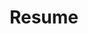 ---
layout: resume
icon: fas fa-pen-nib
order: 1
username: Ashok Kumar
title: Resume
designation: Data Scientist (Specialist)
address: Jodhpur, India
phone: "+91-9660402461"
email: kashok@alum.iisc.ac.in
other_social:
  - url: https://www.linkedin.com/in/delhiiitian
    urlText: Linkedin
    icon: fas fa-brands fa-linkedin
  - url: https://robo.run.place/
    urlText: Datascience Blog #For cleaner display
    icon: fas fa-globe #Example, adjust as needed. Use Font Awesome.

summary: >
  Innovative data scientist with 4 years of experience using machine learning to deliver impactful results. Strong foundation in big data analysis, statistical modeling, and predictive analytics. Proficient with Python, R, and cloud platforms (GCP/Azure). Experience in diverse areas like computer vision, time series forecasting, and process optimization. Strong understanding of model deployment and its challenges. I seek collaborative global data science projects where I can use my skills to solve real-world problems. Eager to drive innovation and achieve measurable results.
education:
  - institution: University Of San Diego
    degree: Masters in Cybersecurity Engineering
    dates: 2026
  - institution: IISc Bangalore
    degree: Masters in Product Design and Manufacturing
    dates: 2020
  - institution: IIT Delhi
    degree: Bachelors in Textile Technology
    dates: 2018
experience:
  - title: Research Engineer (2.4 Yrs)
    company: Data and Intelligence Group (Mindtree LTD)
    dates: 2020-Aug to 2022-Dec
    duties:
      - Developed active learning for model training and data labelling
      - "Jaguar and Landrover – Consumer data analytics. Achieved 6% lead conversion utilizing logit model. Managing ML Model Pipelines using GCP Matillion. Managing SVCRM tables with big query."
      - Code migration from R to Python.
      - Customer churn prediction using survival models
      - "P&G - Customer sales data analysis and building recommendation engine. Awarded for best delivery project"
      - "POC – Process optimizing using Linear/Non-Linear programming (Staff Scheduling, Supply Chain)"
      - "POC - Benchmarking ML Tools and Platforms (Samsung sds, Knime, H2O, Azureml, datarobot)."
    technology:    "Python, R, GCP, Matillion, SVCRM, Brightics-Al (Samsung), KNIME, Pyspark-ML, Azure ML, Vector-Al"
    libraries: "Pyomo, Gekko, Gurobi, Excel Solver, Scikit-Learn"

  - title: Data Scientist (specialist) – Edge Analytics (1.8 Yrs)
    company: iNxT (Ltimindtree Ltd)
    dates: 2022-Dec - 2024-Sep
    duties:
      - "L&T Construction (MAHSR) – Computer vision-based production factory monitoring to produce production insights.  Setting on prem servers and inference pipelines. Improved production cycle and bottleneck steps"
      - "L&T Heavy Engineering - In house Design and Developing laser based portable 3d profiling device. Integrated geometry-based defect monitoring for weld defects. Reduced NDT by 4 hrs"
      - "POC - Contact pattern defect classification using object detection models. Proposed Laser 3d profile creation for NDT"
      - "Ltimindtree - Smart Parking (Smart Spaces Product) solution using ANPR and QR to monitor ingress/egress."
      - Time Series Forecasting for Ltimindtree ESG reporting
      - "PoC - Navistar - Big data analysis on vehicle OBD sensor data Providing insights for vehicle segments, age, driver profile"
      - "POC - AVIS – Car dent detection using segmentation models"
      - "Azure Digital Twin generation for Realtime monitoring rented vehicle and dent changes."
      - "POC - GE Healthcare – Machine Log Analytics. GEN AI based logs analysis and troubleshooting."
      - "POC - Structural Health Monitoring using accelerometer data RUL and predictive maintenance"
      - "Synthetic data generation for back testing anomaly detection models"
    hardware:  "Nvidia Jetson Nano/Xavier, Raspberrypi 4b, Intel depth sense d435i, Line Laser, Lucid Vision Industrial Camera, Rapid Prototyping (3d Printer), Arduino, ADXL345"
    technology: "Python, C++, Arm64/32, Matlab, Free Cad, Creality slicer/Cura, Label Studio, QT Creator, Paraview "
    libraries : "Tensorflow, Pytorch, YoloV8, openvino, Opencv, GAN, Style transfer, SDV, QT6, Fast API, Streamlit,, Flask"

career_break:
  - title: Self Development
    duties:
        - "Data Science Blog – Writing blogs to cover Data Science and Machine Learning topics [HyperEscape](https://www.hyperscape.com)"  # Added link
        - "Laser Scanner – Developing android based 3D laser scanner and profiler. Modular attachment for mobile phones"
        - "GenAI Raspberrypi Assistant: Voice command and assistant using Google AI Studio Api."
    hardware : "Raspberrypi 4b, Line Laser, Rapid Prototyping (3d Printer), Creality Ender V3" 
    technology : "Android, Jekyll, Github, AR/VR, Ruby, Kotlin, Google Analytics, SEO, Google Adsense"
    dates: 2024-Sep - Till Date
patents:
  - title: A handheld device for detecting weld defects and a method thereof
    description: ""
    uspto: "18/800488 (filed August 12, 2024)"
    ipo: "202421024373 (filed March 27, 2024)"
awards:
  - title: Certification of Appreciation
    description: "Gracias Award For delivering in short span of time"
  - title: Shooting Star
    description: "iWin Star Award For dedication in Connected Universe Group"
certifications:
  - Databricks Foundations Partner Training
  - AZ-900
  - Intel Edge AI Certification
  - iLead (internal)
  - AI-050 (badge)

---